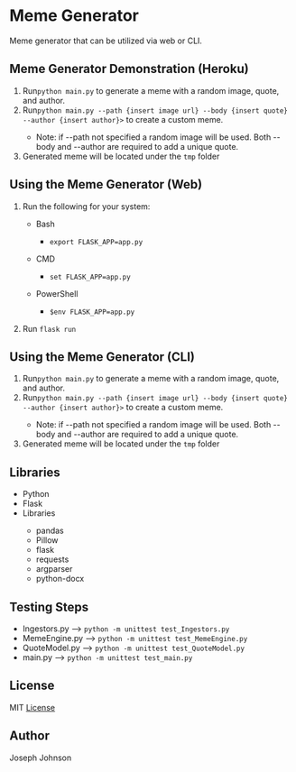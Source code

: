 <h1>Meme Generator</h1>
<p>Meme generator that can be utilized via web or CLI.<p>
  
<h2>Meme Generator Demonstration (Heroku)</h2>
<ol>
  <li>Run<code>python main.py</code> to generate a meme with a random image, quote, and author.</li>
  <li>Run<code>python main.py --path {insert image url} --body {insert quote} --author {insert author}></code> to create a custom meme.</li>
  <ul>
    <li>Note: if --path not specified a random image will be used. Both --body and --author are required to add a unique quote.</li>
  </ul>
  <li>Generated meme will be located under the <code>tmp</code> folder</li>
</ol>

<h2>Using the Meme Generator (Web)</h2>
<ol>
  <li><p>Run the following for your system:</p></li>
  <ul>
    <li><p>Bash</p></li>
      <ul>
        <li><code>export FLASK_APP=app.py</code></li>
      </ul>
    <li><p>CMD</p></li>
      <ul>
        <li><code>set FLASK_APP=app.py</code></li>
      </ul>
    <li><p>PowerShell</p></li>
      <ul>
        <li><code>$env FLASK_APP=app.py</code></li>
      </ul>
  </ul>
  <li><p>Run <code>flask run</code></p></li>
</ol>

<h2>Using the Meme Generator (CLI)</h2>
<ol>
  <li>Run<code>python main.py</code> to generate a meme with a random image, quote, and author.</li>
  <li>Run<code>python main.py --path {insert image url} --body {insert quote} --author {insert author}></code> to create a custom meme.</li>
  <ul>
    <li>Note: if --path not specified a random image will be used. Both --body and --author are required to add a unique quote.</li>
  </ul>
  <li>Generated meme will be located under the <code>tmp</code> folder</li>
</ol>

<h2>Libraries</h2>
<ul>
  <li>Python</li>
  <li>Flask</li>
  <li>Libraries</li>
    <ul>
      <li>pandas</li>
      <li>Pillow</li>
      <li>flask</li>
      <li>requests</li>
      <li>argparser</li>
      <li>python-docx</li>
    </ul>
</ul>

<h2>Testing Steps</h2>
<ul>
  <li>Ingestors.py --> <code>python -m unittest test_Ingestors.py</code></li>
  <li>MemeEngine.py --> <code>python -m unittest test_MemeEngine.py</code></li>
  <li>QuoteModel.py --> <code>python -m unittest test_QuoteModel.py</code></li>
  <li>main.py --> <code>python -m unittest test_main.py</code></li>
</ul>
  
<h2>License</h2>
<p>MIT <a href="/josephtjohnson/Meme_Generator/blob/main/LICENSE.md">License</a><p>

<h2>Author</h2>
<p>Joseph Johnson</p>
